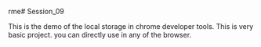 rme# Session_09

This is the demo of the local storage in chrome developer tools.
This is very basic project.
you can directly use in any of the browser. 